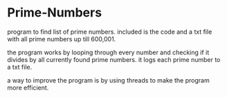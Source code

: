 # Prime-Numbers
program to find list of prime numbers. included is the code and a txt file with all prime numbers up till 600,001.

the program works by looping through every number and checking if it divides by all currently found prime numbers. it logs each prime number to a txt file.

a way to improve the program is by using threads to make the program more efficient.
